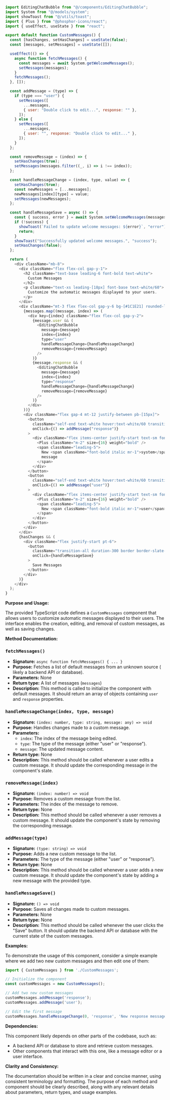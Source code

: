 ```javascript
import EditingChatBubble from "@/components/EditingChatBubble";
import System from "@/models/system";
import showToast from "@/utils/toast";
import { Plus } from "@phosphor-icons/react";
import { useEffect, useState } from "react";

export default function CustomMessages() {
  const [hasChanges, setHasChanges] = useState(false);
  const [messages, setMessages] = useState([]);

  useEffect(() => {
    async function fetchMessages() {
      const messages = await System.getWelcomeMessages();
      setMessages(messages);
    }
    fetchMessages();
  }, []);

  const addMessage = (type) => {
    if (type === "user") {
      setMessages([
        ...messages,
        { user: "Double click to edit...", response: "" },
      ]);
    } else {
      setMessages([
        ...messages,
        { user: "", response: "Double click to edit..." },
      ]);
    }
  };

  const removeMessage = (index) => {
    setHasChanges(true);
    setMessages(messages.filter((_, i) => i !== index));
  };

  const handleMessageChange = (index, type, value) => {
    setHasChanges(true);
    const newMessages = [...messages];
    newMessages[index][type] = value;
    setMessages(newMessages);
  };

  const handleMessageSave = async () => {
    const { success, error } = await System.setWelcomeMessages(messages);
    if (!success) {
      showToast(`Failed to update welcome messages: ${error}`, "error");
      return;
    }
    showToast("Successfully updated welcome messages.", "success");
    setHasChanges(false);
  };

  return (
    <div className="mb-8">
      <div className="flex flex-col gap-y-1">
        <h2 className="text-base leading-6 font-bold text-white">
          Custom Messages
        </h2>
        <p className="text-xs leading-[18px] font-base text-white/60">
          Customize the automatic messages displayed to your users.
        </p>
      </div>
      <div className="mt-3 flex flex-col gap-y-6 bg-[#1C1E21] rounded-lg pr-[31px] pl-[12px] pt-4 max-w-[700px]">
        {messages.map((message, index) => (
          <div key={index} className="flex flex-col gap-y-2">
            {message.user && (
              <EditingChatBubble
                message={message}
                index={index}
                type="user"
                handleMessageChange={handleMessageChange}
                removeMessage={removeMessage}
              />
            )}
            {message.response && (
              <EditingChatBubble
                message={message}
                index={index}
                type="response"
                handleMessageChange={handleMessageChange}
                removeMessage={removeMessage}
              />
            )}
          </div>
        ))}
        <div className="flex gap-4 mt-12 justify-between pb-[15px]">
          <button
            className="self-end text-white hover:text-white/60 transition"
            onClick={() => addMessage("response")}
          >
            <div className="flex items-center justify-start text-sm font-normal -ml-2">
              <Plus className="m-2" size={16} weight="bold" />
              <span className="leading-5">
                New <span className="font-bold italic mr-1">system</span>{" "}
                message
              </span>
            </div>
          </button>
          <button
            className="self-end text-white hover:text-white/60 transition"
            onClick={() => addMessage("user")}
          >
            <div className="flex items-center justify-start text-sm font-normal">
              <Plus className="m-2" size={16} weight="bold" />
              <span className="leading-5">
                New <span className="font-bold italic mr-1">user</span> message
              </span>
            </div>
          </button>
        </div>
      </div>
      {hasChanges && (
        <div className="flex justify-start pt-6">
          <button
            className="transition-all duration-300 border border-slate-200 px-4 py-2 rounded-lg text-white text-sm items-center flex gap-x-2 hover:bg-slate-200 hover:text-slate-800 focus:ring-gray-800"
            onClick={handleMessageSave}
          >
            Save Messages
          </button>
        </div>
      )}
    </div>
  );
}

```
**Purpose and Usage:**

The provided TypeScript code defines a `CustomMessages` component that allows users to customize automatic messages displayed to their users. The interface enables the creation, editing, and removal of custom messages, as well as saving changes.

**Method Documentation:**

### `fetchMessages()`

* **Signature:** `async function fetchMessages() { ... }`
* **Purpose:** Fetches a list of default messages from an unknown source ( likely a backend API or database).
* **Parameters:** None
* **Return type:** A list of messages (`messages`)
* **Description:** This method is called to initialize the component with default messages. It should return an array of objects containing `user` and `response` properties.

### `handleMessageChange(index, type, message)`

* **Signature:** `(index: number, type: string, message: any) => void`
* **Purpose:** Handles changes made to a custom message.
* **Parameters:**
	+ `index`: The index of the message being edited.
	+ `type`: The type of the message (either "user" or "response").
	+ `message`: The updated message content.
* **Return type:** None
* **Description:** This method should be called whenever a user edits a custom message. It should update the corresponding message in the component's state.

### `removeMessage(index)`

* **Signature:** `(index: number) => void`
* **Purpose:** Removes a custom message from the list.
* **Parameters:** The index of the message to remove.
* **Return type:** None
* **Description:** This method should be called whenever a user removes a custom message. It should update the component's state by removing the corresponding message.

### `addMessage(type)`

* **Signature:** `(type: string) => void`
* **Purpose:** Adds a new custom message to the list.
* **Parameters:** The type of the message (either "user" or "response").
* **Return type:** None
* **Description:** This method should be called whenever a user adds a new custom message. It should update the component's state by adding a new message with the provided type.

### `handleMessageSave()`

* **Signature:** `() => void`
* **Purpose:** Saves all changes made to custom messages.
* **Parameters:** None
* **Return type:** None
* **Description:** This method should be called whenever the user clicks the "Save" button. It should update the backend API or database with the current state of the custom messages.

**Examples:**

To demonstrate the usage of this component, consider a simple example where we add two new custom messages and then edit one of them:

```typescript
import { CustomMessages } from './CustomMessages';

// Initialize the component
const customMessages = new CustomMessages();

// Add two new custom messages
customMessages.addMessage('response');
customMessages.addMessage('user');

// Edit the first message
customMessages.handleMessageChange(0, 'response', 'New response message!');
```

**Dependencies:**

This component likely depends on other parts of the codebase, such as:

* A backend API or database to store and retrieve custom messages.
* Other components that interact with this one, like a message editor or a user interface.

**Clarity and Consistency:**

The documentation should be written in a clear and concise manner, using consistent terminology and formatting. The purpose of each method and component should be clearly described, along with any relevant details about parameters, return types, and usage examples.
